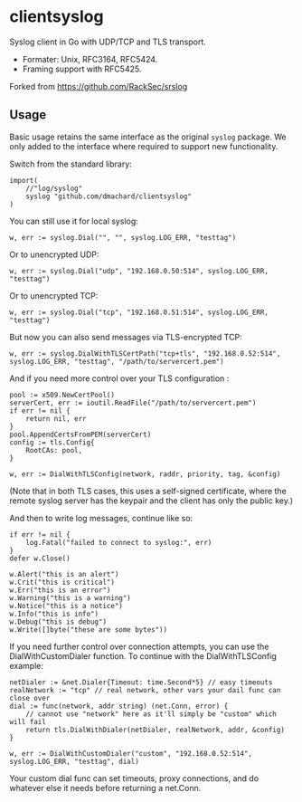 # clientsyslog

Syslog client in Go with UDP/TCP and TLS transport.

- Formater: Unix, RFC3164, RFC5424.
- Framing support with RFC5425.

Forked from https://github.com/RackSec/srslog

## Usage

Basic usage retains the same interface as the original `syslog` package. We
only added to the interface where required to support new functionality.

Switch from the standard library:

```golang
import(
    //"log/syslog"
    syslog "github.com/dmachard/clientsyslog"
)
```

You can still use it for local syslog:

```golang
w, err := syslog.Dial("", "", syslog.LOG_ERR, "testtag")
```

Or to unencrypted UDP:

```golang
w, err := syslog.Dial("udp", "192.168.0.50:514", syslog.LOG_ERR, "testtag")
```

Or to unencrypted TCP:

```golang
w, err := syslog.Dial("tcp", "192.168.0.51:514", syslog.LOG_ERR, "testtag")
```

But now you can also send messages via TLS-encrypted TCP:

```golang
w, err := syslog.DialWithTLSCertPath("tcp+tls", "192.168.0.52:514", syslog.LOG_ERR, "testtag", "/path/to/servercert.pem")
```

And if you need more control over your TLS configuration :

```golang
pool := x509.NewCertPool()
serverCert, err := ioutil.ReadFile("/path/to/servercert.pem")
if err != nil {
    return nil, err
}
pool.AppendCertsFromPEM(serverCert)
config := tls.Config{
    RootCAs: pool,
}

w, err := DialWithTLSConfig(network, raddr, priority, tag, &config)
```

(Note that in both TLS cases, this uses a self-signed certificate, where the
remote syslog server has the keypair and the client has only the public key.)

And then to write log messages, continue like so:

```golang
if err != nil {
    log.Fatal("failed to connect to syslog:", err)
}
defer w.Close()

w.Alert("this is an alert")
w.Crit("this is critical")
w.Err("this is an error")
w.Warning("this is a warning")
w.Notice("this is a notice")
w.Info("this is info")
w.Debug("this is debug")
w.Write([]byte("these are some bytes"))
```

If you need further control over connection attempts, you can use the DialWithCustomDialer
function. To continue with the DialWithTLSConfig example:

```golang
netDialer := &net.Dialer{Timeout: time.Second*5} // easy timeouts
realNetwork := "tcp" // real network, other vars your dail func can close over
dial := func(network, addr string) (net.Conn, error) {
    // cannot use "network" here as it'll simply be "custom" which will fail
    return tls.DialWithDialer(netDialer, realNetwork, addr, &config)
}

w, err := DialWithCustomDialer("custom", "192.168.0.52:514", syslog.LOG_ERR, "testtag", dial)
```

Your custom dial func can set timeouts, proxy connections, and do whatever else it needs before returning a net.Conn.